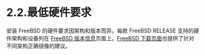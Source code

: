 # 2.2.最低硬件要求

安装 FreeBSD 的硬件要求因架构和版本而异。每款 FreeBSD RELEASE 支持的硬件架构和设备列在 [FreeBSD 版本信息](https://www.freebsd.org/releases/)页面上。[FreeBSD 下载页面](https://www.freebsd.org/where/)也提供了针对不同架构正确镜像的建议。
